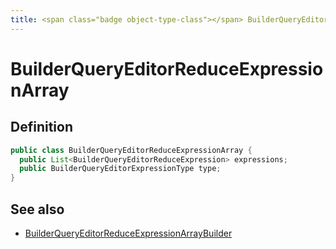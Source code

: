 ```yaml
---
title: <span class="badge object-type-class"></span> BuilderQueryEditorReduceExpressionArray
---
```

# <span class="badge object-type-class"></span> BuilderQueryEditorReduceExpressionArray

## Definition

```java
public class BuilderQueryEditorReduceExpressionArray {
  public List<BuilderQueryEditorReduceExpression> expressions;
  public BuilderQueryEditorExpressionType type;
}
```
## See also

 * <span class="badge builder"></span> [BuilderQueryEditorReduceExpressionArrayBuilder](./builder-BuilderQueryEditorReduceExpressionArrayBuilder.md)
